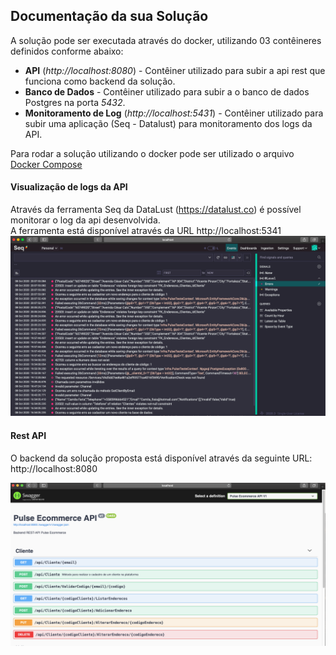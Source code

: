 ## Documentação da sua Solução

A solução pode ser executada através do docker, utilizando 03 contêineres definidos conforme abaixo: <br/>
* **API** (*http://localhost:8080*) - Contêiner utilizado para subir a api rest que funciona como backend da solução.
* **Banco de Dados** - Contêiner utilizado para subir a o banco de dados Postgres na porta *5432*.
* **Monitoramento de Log** (*http://localhost:5431*) - Contêiner utilizado para subir uma aplicação (Seq - Datalust) para monitoramento dos logs da API.

Para rodar a solução utilizando o docker pode ser utilizado o arquivo [Docker Compose](/implementacao/src/docker-compose.yml)

#### Visualização de logs da API
Através da ferramenta Seq da DataLust (https://datalust.co) é possível monitorar o log da api desenvolvida.<br/>
A ferramenta está disponível através da URL http://localhost:5341 <br/>
![seq print](/documentacao/img/seq.png)

#### Rest API
O backend da solução proposta está disponível através da seguinte URL: http://localhost:8080 <br/>

![swagger print](/documentacao/img/api.png)
